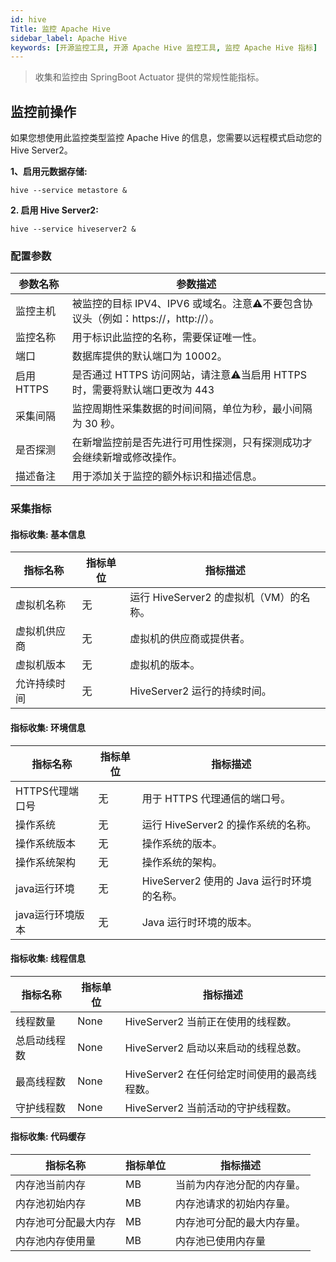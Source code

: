 ```yaml
---
id: hive
Title: 监控 Apache Hive
sidebar_label: Apache Hive
keywords: [开源监控工具, 开源 Apache Hive 监控工具, 监控 Apache Hive 指标]
---
```


> 收集和监控由 SpringBoot Actuator 提供的常规性能指标。

## 监控前操作

如果您想使用此监控类型监控 Apache Hive 的信息，您需要以远程模式启动您的 Hive Server2。

**1、启用元数据存储:**

```shell
hive --service metastore &
```
**2. 启用 Hive Server2:**

```shell
hive --service hiveserver2 &
```

### 配置参数

| 参数名称	 | 参数描述                                                   |
| ---------- |--------------------------------------------------------|
| 监控主机	 | 被监控的目标 IPV4、IPV6 或域名。注意⚠️不要包含协议头（例如：https://，http://）。 |
| 监控名称	 | 用于标识此监控的名称，需要保证唯一性。                                    |
| 端口	 | 数据库提供的默认端口为 10002。                                     |
| 启用 HTTPS	 | 是否通过 HTTPS 访问网站，请注意⚠️当启用 HTTPS 时，需要将默认端口更改为 443        |
| 采集间隔	 | 监控周期性采集数据的时间间隔，单位为秒，最小间隔为 30 秒。                        |
| 是否探测	 | 在新增监控前是否先进行可用性探测，只有探测成功才会继续新增或修改操作。                    | 
| 描述备注	 | 用于添加关于监控的额外标识和描述信息。                                    |

### 采集指标

#### 指标收集: 基本信息

| 指标名称	  | 指标单位	 | 指标描述                        |
|--------|-------|-----------------------------|
| 虚拟机名称  | 无     | 运行 HiveServer2 的虚拟机（VM）的名称。 |
| 虚拟机供应商 | 无     | 虚拟机的供应商或提供者。                |
| 虚拟机版本  | 无     | 虚拟机的版本。                     |
| 允许持续时间 | 无     | HiveServer2 运行的持续时间。        |

#### 指标收集: 环境信息

| 指标名称	      | 指标单位	 | 指标描述                           |
|------------|-------|--------------------------------|
| HTTPS代理端口号 | 无     | 用于 HTTPS 代理通信的端口号。             |
| 操作系统       | 无     | 运行 HiveServer2 的操作系统的名称。       |
| 操作系统版本     | 无     | 操作系统的版本。                       |
| 操作系统架构     | 无     | 操作系统的架构。                       |
| java运行环境   | 无     | HiveServer2 使用的 Java 运行时环境的名称。 |
| java运行环境版本 | 无     | Java 运行时环境的版本。                 |

#### 指标收集: 线程信息

| 指标名称	  | 指标单位	 | 指标描述                         |
|--------|------|------------------------------|
| 线程数量   | None | HiveServer2 当前正在使用的线程数。      |
| 总启动线程数 | None | HiveServer2 启动以来启动的线程总数。     | 
| 最高线程数  | None | HiveServer2 在任何给定时间使用的最高线程数。 |
| 守护线程数  | None | HiveServer2 当前活动的守护线程数。      |

#### 指标收集: 代码缓存

| 指标名称	      | 指标单位	 | 指标描述          |
|------------|-------------|---------------|
| 内存池当前内存    | MB          | 当前为内存池分配的内存量。 |
| 内存池初始内存    | MB          | 内存池请求的初始内存量。  |
| 内存池可分配最大内存 | MB          | 内存池可分配的最大内存量。 |
| 内存池内存使用量   | MB          | 内存池已使用内存量     |


